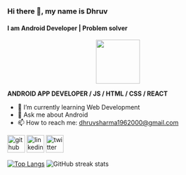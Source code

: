 ### Hi there 👋, my name is Dhruv
#### I am Android Developer | Problem solver
<div id="header" align="center">
<img src="https://media.giphy.com/media/M9gbBd9nbDrOTu1Mqx/giphy.gif" width="100"/>
</div>

**ANDROID APP DEVELOPER / JS / HTML / CSS / REACT**

- 🌱 I’m currently learning Web Development 
- 💬 Ask me about Android 
- 📫 How to reach me: dhruvsharma1962000@gmail.com 


[<img src='https://cdn.jsdelivr.net/npm/simple-icons@3.0.1/icons/github.svg' alt='github' height='40'>](https://github.com/dhruv036)  [<img src='https://cdn.jsdelivr.net/npm/simple-icons@3.0.1/icons/linkedin.svg' alt='linkedin' height='40'>](https://www.linkedin.com/in/dhruv1019//)  [<img src='https://cdn.jsdelivr.net/npm/simple-icons@3.0.1/icons/twitter.svg' alt='twitter' height='40'>](https://twitter.com/shdhruvv)  

[![Top Langs](https://github-readme-stats.vercel.app/api/top-langs/?username=dhruv036)](https://github.com/anuraghazra/github-readme-stats)    ![GitHub streak stats](https://github-readme-streak-stats.herokuapp.com/?user=dhruv036)  

